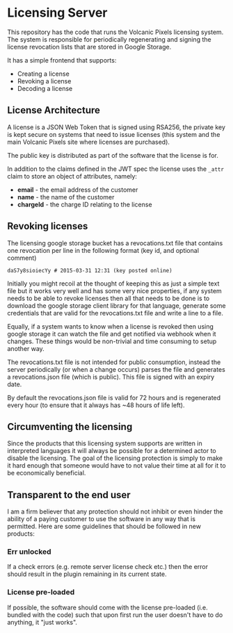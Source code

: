 # Licensing Server

This repository has the code that runs the Volcanic Pixels licensing system.
The system is responsible for periodically regenerating and signing the
license revocation lists that are stored in Google Storage.

It has a simple frontend that supports:

 - Creating a license
 - Revoking a license
 - Decoding a license


## License Architecture

A license is a JSON Web Token that is signed using RSA256, the private key is
kept secure on systems that need to issue licenses (this system and the main
Volcanic Pixels site where licenses are purchased).

The public key is distributed as part of the software that the license is for.

In addition to the claims defined in the JWT spec the license uses the `_attr`
claim to store an object of attributes, namely:

 - **email** - the email address of the customer
 - **name** - the name of the customer
 - **chargeId** - the charge ID relating to the license


## Revoking licenses

The licensing google storage bucket has a revocations.txt file that contains
one revocation per line in the following format (key id, and optional comment)

```
daS7y8sioiecYy # 2015-03-31 12:31 (key posted online)
```

Initially you might recoil at the thought of keeping this as just a simple text
file but it works very well and has some very nice properties, if any system
needs to be able to revoke licenses then all that needs to be done is to
download the google storage client library for that language, generate some
credentials that are valid for the revocations.txt file and write a line to a
file.

Equally, if a system wants to know when a license is revoked then using google
storage it can watch the file and get notified via webhook when it changes.
These things would be non-trivial and time consuming to setup another way.

The revocations.txt file is not intended for public consumption, instead the
server periodically (or when a change occurs) parses the file and generates a
revocations.json file (which is public). This file is signed with an expiry
date.

By default the revocations.json file is valid for 72 hours and is regenerated
every hour (to ensure that it always has ~48 hours of life left).  


## Circumventing the licensing

Since the products that this licensing system supports are written in
interpreted languages it will always be possible for a determined actor to
disable the licensing. The goal of the licensing protection is simply to make it
hard enough that someone would have to not value their time at all for it to
be economically beneficial.


## Transparent to the end user

I am a firm believer that any protection should not inhibit or even hinder the
ability of a paying customer to use the software in any way that is permitted.
Here are some guidelines that should be followed in new products:

### Err unlocked

If a check errors (e.g. remote server license check etc.) then the error
should result in the plugin remaining in its current state.

### License pre-loaded

If possible, the software should come with the license pre-loaded (i.e. bundled
with the code) such that upon first run the user doesn't have to do anything, it
"just works".

